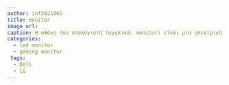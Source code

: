 ```yaml
---
author: inf2021062
title: monitor
image_url: 
caption: Η οθόνη του υπολογιστή (αγγλικά: monitor) είναι μια ηλεκτρική συσκευή που απεικονίζει εικόνες δημιουργημένες από υπολογιστές. Οι περισσότερες σύγχρονες οθόνες αποτελούνται από μια οθόνη υγρών κρυστάλλων, ενώ οι παλιότερες οθόνες βασίζονταν σε καθοδικό σωλήνα. Η οθόνη περιλαμβάνει την συσκευή απεικόνισης, καθώς και απλά ηλεκτρονικά κυκλώματα για να παράγει και να διαμορφώνει την εικόνα από το ηλεκτρικό σήμα που στέλνεται από την πηγή, και ένα συνήθως πλαστικό κάλυμμα. Στον υπολογιστή, υπάρχει κύκλωμα γραφικών (συχνά σε μορφή κάρτας οθόνης), το οποίο παράγει οπτικό σήμα σε μορφή συμβατή με την οθόνη. 
categories:
  - led monitor
  - gaming monitor
 tags:
  - Dell
  - LG
---
```



